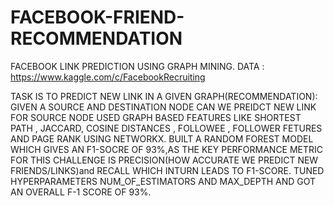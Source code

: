 # FACEBOOK-FRIEND-RECOMMENDATION
FACEBOOK LINK PREDICTION USING GRAPH MINING.
DATA : https://www.kaggle.com/c/FacebookRecruiting

TASK IS TO PREDICT NEW LINK IN A GIVEN GRAPH(RECOMMENDATION): GIVEN A SOURCE AND DESTINATION NODE CAN WE PREIDCT NEW LINK FOR SOURCE NODE
USED GRAPH BASED FEATURES LIKE SHORTEST PATH , JACCARD, COSINE DISTANCES , FOLLOWEE , FOLLOWER FETURES AND PAGE RANK USING NETWORKX.
BUILT A RANDOM FOREST MODEL WHICH GIVES AN F1-SOCRE OF 93%,AS THE KEY PERFORMANCE METRIC FOR THIS CHALLENGE IS PRECISION(HOW ACCURATE WE PREDICT NEW FRIENDS/LINKS)and RECALL WHICH INTURN LEADS TO F1-SCORE.
TUNED HYPERPARAMETERS NUM_OF_ESTIMATORS AND MAX_DEPTH AND GOT AN OVERALL F-1 SCORE OF 93%.
